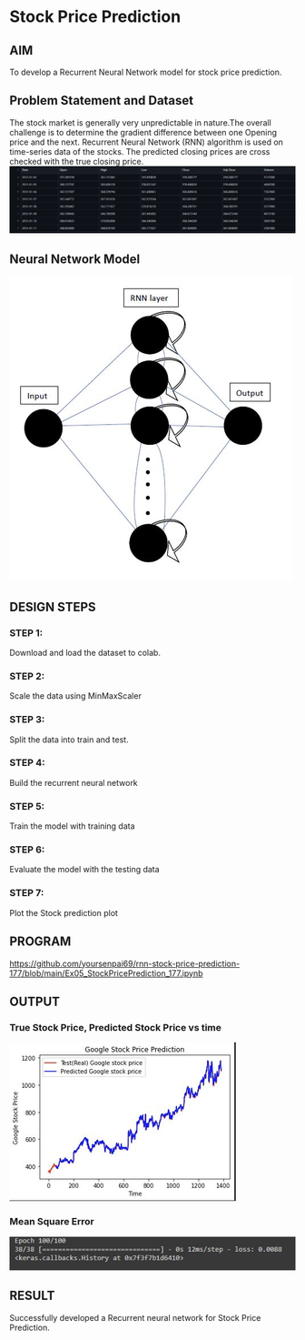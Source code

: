 # Stock Price Prediction

## AIM

To develop a Recurrent Neural Network model for stock price prediction.

## Problem Statement and Dataset
The stock market is generally very unpredictable in nature.The overall challenge is to determine the gradient difference between one Opening price and the next.
Recurrent Neural Network (RNN) algorithm is used on time-series data of the stocks. The predicted closing prices are cross checked with the true closing price.
<img src="https://github.com/yoursenpai69/rnn-stock-price-prediction-177/blob/main/dataset.JPG" alt="not available" title="Optional title">
## Neural Network Model

<img src="https://github.com/yoursenpai69/rnn-stock-price-prediction-177/blob/main/nn_arch.JPG" alt="not available" title="Optional title">

## DESIGN STEPS
### STEP 1:
Download and load the dataset to colab.

### STEP 2:
Scale the data using MinMaxScaler

### STEP 3:
Split the data into train and test.

### STEP 4:
Build the recurrent neural network

### STEP 5:
Train the model with training data

### STEP 6:
Evaluate the model with the testing data

### STEP 7:
Plot the Stock prediction plot

## PROGRAM

https://github.com/yoursenpai69/rnn-stock-price-prediction-177/blob/main/Ex05_StockPricePrediction_177.ipynb

## OUTPUT

### True Stock Price, Predicted Stock Price vs time

<img src="https://github.com/yoursenpai69/rnn-stock-price-prediction-177/blob/main/output.JPG" alt="not available" title="Optional title">

### Mean Square Error

<img src="https://github.com/yoursenpai69/rnn-stock-price-prediction-177/blob/main/mse.JPG" alt="not available" title="Optional title">

## RESULT
Successfully developed a Recurrent neural network for Stock Price Prediction.

